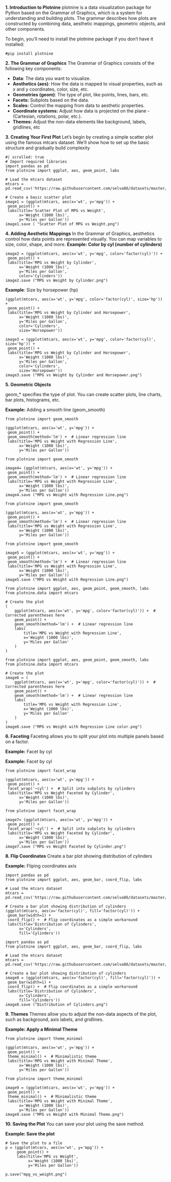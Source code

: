 

**1. Introduction to Plotnine**
plotnine is a data visualization package for Python based on the Grammar of Graphics, which is a system for understanding and building plots. The grammar describes how plots are constructed by combining data, aesthetic mappings, geometric objects, and other components.

To begin, you’ll need to install the plotnine package if you don’t have it installed:

```{python}
#pip install plotnine
```

**2. The Grammar of Graphics**
   The Grammar of Graphics consists of the following key components:
- **Data**: The data you want to visualize.
- **Aesthetics (aes)**: How the data is mapped to visual properties, such as x and y coordinates, color, size, etc. 
- **Geometries (geom)**: The type of plot, like points, lines, bars, etc. 
- **Facets:** Subplots based on the data. 
- **Scales:** Control the mapping from data to aesthetic properties.
- **Coordinate systems:** Adjust how data is projected on the plane -(Cartesian, rotations, polar, etc.). 
- **Themes:** Adjust the non-data elements like background, labels, gridlines, etc

**3. Creating Your First Plot**
   Let’s begin by creating a simple scatter plot using the famous mtcars dataset. We’ll show how to set up the basic structure and gradually build complexity

```{python}
#| scrolled: true
# Import required libraries
import pandas as pd
from plotnine import ggplot, aes, geom_point, labs

# Load the mtcars dataset
mtcars = pd.read_csv('https://raw.githubusercontent.com/selva86/datasets/master/mtcars.csv')

# Create a basic scatter plot
image1 = (ggplot(mtcars, aes(x='wt', y='mpg')) +
 geom_point() +
 labs(title='Scatter Plot of MPG vs Weight',
      x='Weight (1000 lbs)',
      y='Miles per Gallon'))
image1.save ( "Scatter Plot of MPG vs Weight.png")
```

 **4. Adding Aesthetic Mappings**
   In the Grammar of Graphics, aesthetics control how data points are represented visually. You can map variables to size, color, shape, and more.
   **Example: Color by cyl (number of cylinders)**

```{python}
image2 = (ggplot(mtcars, aes(x='wt', y='mpg', color='factor(cyl)')) +
 geom_point() +
 labs(title='MPG vs Weight by Cylinder',
      x='Weight (1000 lbs)',
      y='Miles per Gallon',
      color='Cylinders'))
image2.save ("MPG vs Weight by Cylinder.png")
```

**Example**: Size by horsepower (hp)

```{python}
(ggplot(mtcars, aes(x='wt', y='mpg', color='factor(cyl)', size='hp')) +
 geom_point() +
 labs(title='MPG vs Weight by Cylinder and Horsepower',
      x='Weight (1000 lbs)',
      y='Miles per Gallon',
      color='Cylinders',
      size='Horsepower'))
```

```{python}
image3 = (ggplot(mtcars, aes(x='wt', y='mpg', color='factor(cyl)', size='hp')) +
 geom_point() +
 labs(title='MPG vs Weight by Cylinder and Horsepower',
      x='Weight (1000 lbs)',
      y='Miles per Gallon',
      color='Cylinders',
      size='Horsepower'))
image3.save ("MPG vs Weight by Cylinder and Horsepower.png")
```

 **5. Geometric Objects**

geom_* specifies the type of plot. You can create scatter plots, line charts, bar plots, histograms, etc.

**Example:** Adding a smooth line (geom_smooth)

```{python}
from plotnine import geom_smooth

(ggplot(mtcars, aes(x='wt', y='mpg')) +
 geom_point() +
 geom_smooth(method='lm') +  # Linear regression line
 labs(title='MPG vs Weight with Regression Line',
      x='Weight (1000 lbs)',
      y='Miles per Gallon'))
```

```{python}
from plotnine import geom_smooth

image4= (ggplot(mtcars, aes(x='wt', y='mpg')) +
 geom_point() +
 geom_smooth(method='lm') +  # Linear regression line
 labs(title='MPG vs Weight with Regression Line',
      x='Weight (1000 lbs)',
      y='Miles per Gallon'))
image4.save ("MPG vs Weight with Regression Line.png")
```

```{python}
from plotnine import geom_smooth

(ggplot(mtcars, aes(x='wt', y='mpg')) +
 geom_point() +
 geom_smooth(method='lm') +  # Linear regression line
 labs(title='MPG vs Weight with Regression Line',
      x='Weight (1000 lbs)',
      y='Miles per Gallon'))
```

```{python}
from plotnine import geom_smooth

image5 = (ggplot(mtcars, aes(x='wt', y='mpg')) +
 geom_point() +
 geom_smooth(method='lm') +  # Linear regression line
 labs(title='MPG vs Weight with Regression Line',
      x='Weight (1000 lbs)',
      y='Miles per Gallon'))
image5.save ("MPG vs Weight with Regression Line.png")
```

```{python}
from plotnine import ggplot, aes, geom_point, geom_smooth, labs
from plotnine.data import mtcars

# Create the plot
(
    ggplot(mtcars, aes(x='wt', y='mpg', color='factor(cyl)')) +  # Corrected parentheses here
    geom_point() +
    geom_smooth(method='lm') +  # Linear regression line
    labs(
        title='MPG vs Weight with Regression Line',
        x='Weight (1000 lbs)',
        y='Miles per Gallon'
    )
)
```

```{python}
from plotnine import ggplot, aes, geom_point, geom_smooth, labs
from plotnine.data import mtcars

# Create the plot
image6 = (
    ggplot(mtcars, aes(x='wt', y='mpg', color='factor(cyl)')) +  # Corrected parentheses here
    geom_point() +
    geom_smooth(method='lm') +  # Linear regression line
    labs(
        title='MPG vs Weight with Regression Line',
        x='Weight (1000 lbs)',
        y='Miles per Gallon'
    )
)
image6.save ("MPG vs Weight with Regression Line color.png")
```

**6. Faceting**
Faceting allows you to split your plot into multiple panels based on a factor.

**Example:** Facet by cyl

**Example:** Facet by cyl

```{python}
from plotnine import facet_wrap

(ggplot(mtcars, aes(x='wt', y='mpg')) +
 geom_point() +
 facet_wrap('~cyl') +  # Split into subplots by cylinders
 labs(title='MPG vs Weight Faceted by Cylinder',
      x='Weight (1000 lbs)',
      y='Miles per Gallon'))
```

```{python}
from plotnine import facet_wrap

image7= (ggplot(mtcars, aes(x='wt', y='mpg')) +
 geom_point() +
 facet_wrap('~cyl') +  # Split into subplots by cylinders
 labs(title='MPG vs Weight Faceted by Cylinder',
      x='Weight (1000 lbs)',
      y='Miles per Gallon'))
image7.save ("MPG vs Weight Faceted by Cylinder.png")
```

**8. Flip Coordinates**
Create a bar plot showing distribution of cylinders

**Example:** Fliping coordinates axis

```{python}
import pandas as pd
from plotnine import ggplot, aes, geom_bar, coord_flip, labs

# Load the mtcars dataset
mtcars = pd.read_csv('https://raw.githubusercontent.com/selva86/datasets/master/mtcars.csv')

# Create a bar plot showing distribution of cylinders
(ggplot(mtcars, aes(x='factor(cyl)', fill='factor(cyl)')) +
 geom_bar(width=1) +
 coord_flip() +  # Flip coordinates as a simple workaround
 labs(title='Distribution of Cylinders',
      x='Cylinders',
      fill='Cylinders'))
```

```{python}
import pandas as pd
from plotnine import ggplot, aes, geom_bar, coord_flip, labs

# Load the mtcars dataset
mtcars = pd.read_csv('https://raw.githubusercontent.com/selva86/datasets/master/mtcars.csv')

# Create a bar plot showing distribution of cylinders
image8 = (ggplot(mtcars, aes(x='factor(cyl)', fill='factor(cyl)')) +
 geom_bar(width=1) +
 coord_flip() +  # Flip coordinates as a simple workaround
 labs(title='Distribution of Cylinders',
      x='Cylinders',
      fill='Cylinders'))
image8.save ("Distribution of Cylinders.png")
```

**9. Themes**
Themes allow you to adjust the non-data aspects of the plot, such as background, axis labels, and gridlines.

**Example: Apply a Minimal Theme**

```{python}
from plotnine import theme_minimal

(ggplot(mtcars, aes(x='wt', y='mpg')) +
 geom_point() +
 theme_minimal() +  # Minimalistic theme
 labs(title='MPG vs Weight with Minimal Theme',
      x='Weight (1000 lbs)',
      y='Miles per Gallon'))
```

```{python}
from plotnine import theme_minimal

image9 = (ggplot(mtcars, aes(x='wt', y='mpg')) +
 geom_point() +
 theme_minimal() +  # Minimalistic theme
 labs(title='MPG vs Weight with Minimal Theme',
      x='Weight (1000 lbs)',
      y='Miles per Gallon'))
image9.save ("MPG vs Weight with Minimal Theme.png")
```

**10. Saving the Plot**
You can save your plot using the save method.

**Example: Save the plot**

```{python}
# Save the plot to a file
p = (ggplot(mtcars, aes(x='wt', y='mpg')) +
     geom_point() +
     labs(title='MPG vs Weight',
          x='Weight (1000 lbs)',
          y='Miles per Gallon'))

p.save("mpg_vs_weight.png")
```


